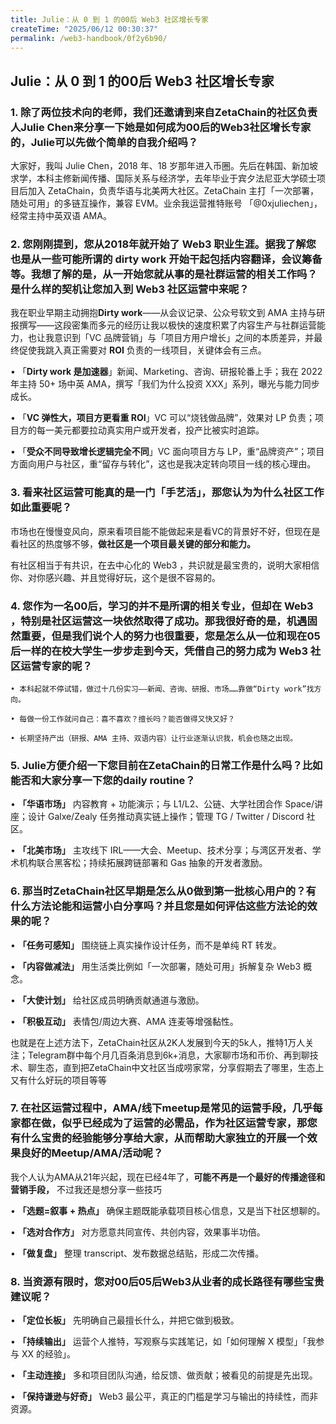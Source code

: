 ```yaml
---
title: Julie：从 0 到 1 的00后 Web3 社区增长专家
createTime: "2025/06/12 00:30:37"
permalink: /web3-handbook/0f2y6b90/
---
```

## Julie：从 0 到 1 的00后 Web3 社区增长专家

### 1. 除了两位技术向的老师，我们还邀请到来自ZetaChain的社区负责人Julie Chen来分享一下她是如何成为00后的Web3社区增长专家的，Julie可以先做个简单的自我介绍吗？
    
大家好，我叫 Julie Chen，2018 年、18 岁那年进入币圈。先后在韩国、新加坡求学，本科主修新闻传播、国际关系与经济学，去年毕业于宾夕法尼亚大学硕士项目后加入 ZetaChain，负责华语与北美两大社区。ZetaChain 主打「一次部署，随处可用」的多链互操作，兼容 EVM。业余我运营推特账号 「@0xjuliechen」，经常主持中英双语 AMA。
    
### 2. 您刚刚提到，您从2018年就开始了 Web3 职业生涯。据我了解您也是从一些可能所谓的 dirty work 开始干起包括内容翻译，会议筹备等。我想了解的是，从一开始您就从事的是社群运营的相关工作吗？是什么样的契机让您加入到 Web3 社区运营中来呢？
    
我在职业早期主动拥抱**Dirty work**——从会议记录、公众号软文到 AMA 主持与研报撰写——这段密集而多元的经历让我以极快的速度积累了内容生产与社群运营能力，也让我意识到「VC 品牌营销」与「项目方用户增长」之间的本质差异，并最终促使我跳入真正需要对 **ROI** 负责的一线项目，关键体会有三点。
    
• 「**Dirty work 是加速器**」新闻、Marketing、咨询、研报轮番上手；我在 2022 年主持 50+ 场中英 AMA，撰写「我们为什么投资 XXX」系列，曝光与能力同步成长。
    
• 「**VC 弹性大，项目方更看重 ROI**」VC 可以“烧钱做品牌”，效果对 LP 负责；项目方的每一美元都要拉动真实用户或开发者，投产比被实时追踪。
    
• 「**受众不同导致增长逻辑完全不同**」VC 面向项目方与 LP，重“品牌资产”；项目方面向用户与社区，重“留存与转化”，这也是我决定转向项目一线的核心理由。
    
### 3. 看来社区运营可能真的是一门「手艺活」，那您认为为什么社区工作如此重要呢？
    
市场也在慢慢变风向，原来看项目能不能做起来是看VC的背景好不好，但现在是看社区的热度够不够，**做社区是一个项目最关键的部分和能力。**
    
有社区相当于有共识，在去中心化的 Web3 ，共识就是最宝贵的，说明大家相信你、对你感兴趣、并且觉得好玩，这个是很不容易的。
    
### 4. 您作为一名00后，学习的并不是所谓的相关专业，但却在 Web3 ，特别是社区运营这一块依然取得了成功。那我很好奇的是，机遇固然重要，但是我们说个人的努力也很重要，您是怎么从一位和现在05后一样的在校大学生一步步走到今天，凭借自己的努力成为 Web3 社区运营专家的呢？
    
    • 本科起就不停试错，做过十几份实习——新闻、咨询、研报、市场……靠做“Dirty work”找方向。
    
    • 每做一份工作就问自己：喜不喜欢？擅长吗？能否做得又快又好？
    
    • 长期坚持产出（研报、AMA 主持、双语内容）让行业逐渐认识我，机会也随之出现。
    
### 5. Julie方便介绍一下您目前在ZetaChain的日常工作是什么吗？比如能否和大家分享一下您的daily routine？
    
• **「华语市场」** 内容教育 + 功能演示；与 L1/L2、公链、大学社团合作 Space/讲座；设计 Galxe/Zealy 任务推动真实链上操作；管理 TG / Twitter / Discord 社区。
    
• **「北美市场」** 主攻线下 IRL——大会、Meetup、技术分享；与湾区开发者、学术机构联合黑客松；持续拓展跨链部署和 Gas 抽象的开发者激励。
    
### 6. 那当时ZetaChain社区早期是怎么从0做到第一批核心用户的？有什么方法论能和运营小白分享吗？并且您是如何评估这些方法论的效果的呢？
    
• **「任务可感知」** 围绕链上真实操作设计任务，而不是单纯 RT 转发。
    
• **「内容做减法」** 用生活类比例如「一次部署，随处可用」拆解复杂 Web3 概念。
    
• **「大使计划」** 给社区成员明确贡献通道与激励。
    
• **「积极互动」** 表情包/周边大赛、AMA 连麦等增强黏性。
    
也就是在上述方法下，ZetaChain社区从2K人发展到今天的5k人，推特1万人关注；Telegram群中每个月几百条消息到6k+消息，大家聊市场和币价、再到聊技术、聊生态，直到把ZetaChain中文社区当成唠家常，分享假期去了哪里，生态上又有什么好玩的项目等等
    
### 7. 在社区运营过程中，AMA/线下meetup是常见的运营手段，几乎每家都在做，似乎已经成为了运营的必需品，作为社区运营专家，那您有什么宝贵的经验能够分享给大家，从而帮助大家独立的开展一个效果良好的Meetup/AMA/活动呢？
    
我个人认为AMA从21年兴起，现在已经4年了，**可能不再是一个最好的传播途径和营销手段，** 不过我还是想分享一些技巧
    
• **「选题=叙事 + 热点」** 确保主题既能承载项目核心信息，又是当下社区想聊的。
    
• **「选对合作方」** 对方愿意共同宣传、共创内容，效果事半功倍。
    
• **「做复盘」** 整理 transcript、发布数据总结贴，形成二次传播。
    
### 8. 当资源有限时，您对00后05后Web3从业者的成长路径有哪些宝贵建议呢？
    
• **「定位长板」** 先明确自己最擅长什么，并把它做到极致。
    
• **「持续输出」** 运营个人推特，写观察与实践笔记，如「如何理解 X 模型」「我参与 XX 的经验」。
    
• **「主动连接」** 多和项目团队沟通，给反馈、做贡献；被看见的前提是先出现。
    
• **「保持谦逊与好奇」** Web3 最公平，真正的门槛是学习与输出的持续性，而非资源。